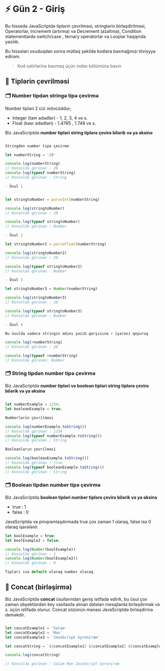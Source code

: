 # ⚡ Gün 2 - Giriş

Bu hissədə JavaScriptdə tiplərin çevrilməsi, stringlərin birləşdirilməsi, Operatorlar, Increment (artırma) və Decrement (azaltma), Condition statementlərdə switch/case , ternary operatorlar və Looplar haqqında yazılıb.

Bu hissələri oxuduqdan sonra mütləq şəkildə kodlara baxmağınızı tövisyyə edirəm.

> Kod sətirlərinə baxmaq üçün index bölümünə baxın

## 🔹 Tiplərin çevrilməsi

### 🗂️ Number tipdən stringə tipə çevirmə

Number tipləri 2 cür mövcüddur;
- Integer (tam ədədlər) - 1, 2, 3, 4 və s.
- Float (kəsr ədədləri) - 1.4785 , 1.748 və s.

Biz JavaScriptdə **number tipləri string tiplərə çevirə bilərik və ya əksinə**


```javascript

Stringdən number tipə çevirmə

let numberString = '20'

console.log(numberString) 
// Konsolda görünən : 20 
console.log(typeof numberString) 
// Konsolda görünən : String

- Üsul 1


let stringtoNumber = parseInt(numberString)

console.log(stringtoNumber)
// Konsolda görünən : 20

console.log(typeof stringtoNumber)
// Konsolda görünən : Number

- Üsul 2

let stringtoNumber2 = parseFloat(numberString)

console.log(stringtoNumber2)
// Konsolda görünən : 20

console.log(typeof stringtoNumber2)
// Konsolda görünən : Number

- Üsul 3

let stringtoNumber3 = Number(numberString)

console.log(stringtoNumber3)
// Konsolda görünən : 20

console.log(typeof stringtoNumber3)
// Konsolda görünən : Number

- Üsul 4

Bu üsulda sadəcə stringin adını yazıb qarşısına + işarəsi qoyuruq

console.log(+numberString)
// Konsolda görünən : 20

console.log(typeof +numberString)
// Konsolda görünən: Number
```

### 🗂️ String tipdən number tipə çevirmə

Biz JavaScriptdə **number tipləri və boolean tipləri string tiplərə çevirə bilərik və ya əksinə**

```javascript

let numberExample = 1234;
let booleanExample = true;

Numberlərin çevrilməsi

console.log(numberExample.toString())
// Konsolda görünən : 1234
console.log(typeof numberExample.toString())
// Konsolda görünən : String

Booleanların çevrilməsi

console.log(booleanExample.toString())
// Konsolda görünən : true
console.log(typeof booleanExample.toString())
// Konsolda görünən : String
```
### 🗂️ Boolean tipdən number tipə çevirmə

Biz JavaScriptdə **boolean tipləri number tiplərə çevirə bilərik və ya əksinə**

- true : 1
- false : 0

JavaScriptdə və proqramlaşdırmada true çox zaman 1 olaraq, false isə 0 olaraq işarələnir.


```javascript
let boolExample = true;
let boolExample2 = false;

console.log(Number(boolExample))
// Konsolda görünən : 1
console.log(Number(boolExample2))
// Konsolda görünən : 0

Tipləri isə default olaraq number olacaq.
```

## 🔹 Concat (birləşirmə)

Biz JavaScriptdə **concat** üsullarından geniş istifadə edirik, bu üsul çox zaman obyektlərdən key vasitəsilə alınan dataları mesajlarda birləşdirmək və s. üçün istifadə olunur. Concat sözünün mənası JavaScriptdə birləşdirmə deməkdir.

```javascript

let concatExample1 = 'Salam'
let concatExample2 = 'Mən'
let concatExample3 = 'JavaScript öyrənirəm'

let concatString = `${concatExample1} ${concatExample2} ${concatExample3}`

console.log(concatString)

// Konsolda görünən : Salam Mən JavaScript öyrənirəm
```






